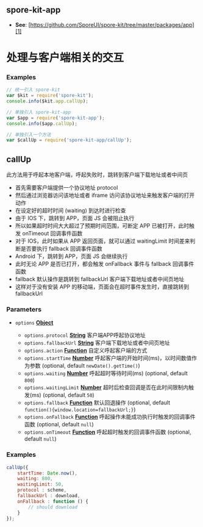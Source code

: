 <!-- Generated by documentation.js. Update this documentation by updating the source code. -->

## spore-kit-app

*   **See**: [https://github.com/SporeUI/spore-kit/tree/master/packages/app][1]

# 处理与客户端相关的交互

### Examples

```javascript
// 统一引入 spore-kit
var $kit = require('spore-kit');
console.info($kit.app.callUp);

// 单独引入 spore-kit-app
var $app = require('spore-kit-app');
console.info($app.callUp);

// 单独引入一个方法
var $callUp = require('spore-kit-app/callUp');
```

## callUp

此方法用于呼起本地客户端，呼起失败时，跳转到客户端下载地址或者中间页

*   首先需要客户端提供一个协议地址 protocol
*   然后通过浏览器访问该地址或者 iframe 访问该协议地址来触发客户端的打开动作
*   在设定好的超时时间 (waiting) 到达时进行检查
*   由于 IOS 下，跳转到 APP，页面 JS 会被阻止执行
*   所以如果超时时间大大超过了预期时间范围，可断定 APP 已被打开，此时触发 onTimeout 回调事件函数
*   对于 IOS，此时如果从 APP 返回页面，就可以通过 waitingLimit 时间差来判断是否要执行 fallback 回调事件函数
*   Android 下，跳转到 APP，页面 JS 会继续执行
*   此时无论 APP 是否已打开，都会触发 onFallback 事件与 fallback 回调事件函数
*   fallback 默认操作是跳转到 fallbackUrl 客户端下载地址或者中间页地址
*   这样对于没有安装 APP 的移动端，页面会在超时事件发生时，直接跳转到 fallbackUrl

### Parameters

*   `options` **[Object][2]** 

    *   `options.protocol` **[String][3]** 客户端APP呼起协议地址
    *   `options.fallbackUrl` **[String][3]** 客户端下载地址或者中间页地址
    *   `options.action` **[Function][4]** 自定义呼起客户端的方式
    *   `options.startTime` **[Number][5]** 呼起客户端的开始时间(ms)，以时间数值作为参数 (optional, default `newDate().getTime()`)
    *   `options.waiting` **[Number][5]** 呼起超时等待时间(ms) (optional, default `800`)
    *   `options.waitingLimit` **[Number][5]** 超时后检查回调是否在此时间限制内触发(ms) (optional, default `50`)
    *   `options.fallback` **[Function][4]** 默认回退操作 (optional, default `function(){window.location=fallbackUrl;}`)
    *   `options.onFallback` **[Function][4]** 呼起操作未能成功执行时触发的回调事件函数 (optional, default `null`)
    *   `options.onTimeout` **[Function][4]** 呼起超时触发的回调事件函数 (optional, default `null`)

### Examples

```javascript
callUp({
	startTime: Date.now(),
	waiting: 800,
	waitingLimit: 50,
	protocol : scheme,
	fallbackUrl : download,
	onFallback : function () {
		// should download
	}
});
```

[1]: https://github.com/SporeUI/spore-kit/tree/master/packages/app

[2]: https://developer.mozilla.org/docs/Web/JavaScript/Reference/Global_Objects/Object

[3]: https://developer.mozilla.org/docs/Web/JavaScript/Reference/Global_Objects/String

[4]: https://developer.mozilla.org/docs/Web/JavaScript/Reference/Statements/function

[5]: https://developer.mozilla.org/docs/Web/JavaScript/Reference/Global_Objects/Number
